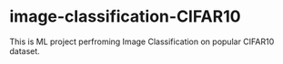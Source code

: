 # image-classification-CIFAR10
This is ML project perfroming Image Classification on popular CIFAR10 dataset.
